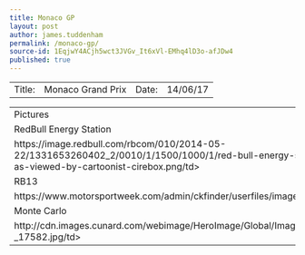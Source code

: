 ```yaml
---
title: Monaco GP
layout: post
author: james.tuddenham
permalink: /monaco-gp/
source-id: 1EqjwY4ACjh5wct3JVGv_It6xVl-EMhq4lD3o-afJDw4
published: true
---
```

<table>
  <tr>
    <td>Title:  </td>
    <td>Monaco Grand Prix</td>
    <td> Date:  </td>
    <td>14/06/17</td>
  </tr>
</table>


<table>
  <tr>
    <td>Pictures</td>
  </tr>
  <tr>
    <td>RedBull Energy Station</td>
  </tr>
  <tr>
    <td>https://image.redbull.com/rbcom/010/2014-05-22/1331653260402_2/0010/1/1500/1000/1/red-bull-energy-station-in-monte-carlo-harbour-as-viewed-by-cartoonist-cirebox.png/td>
  </tr>
  <tr>
    <td>RB13</td>
  </tr>
  <tr>
    <td>https://www.motorsportweek.com/admin/ckfinder/userfiles/images/Features/jm17127fe100.jpg/td>
  </tr>
  <tr>
    <td>Monte Carlo</td>
  </tr>
  <tr>
    <td>http://cdn.images.cunard.com/webimage/HeroImage/Global/Images/Destinations/Monte_Carlo-_17582.jpg/td>
  </tr>
</table>


